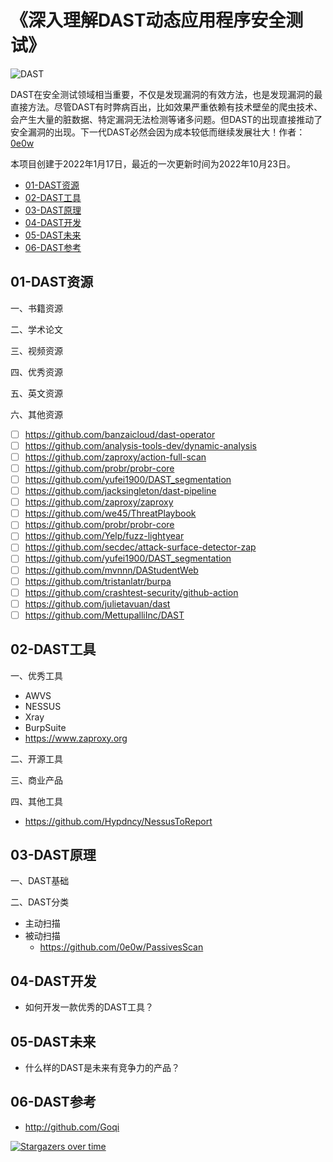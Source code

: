 # 《深入理解DAST动态应用程序安全测试》

![DAST](https://socialify.git.ci/ASTTeam/DAST/image?description=1&font=Inter&forks=1&issues=1&name=1&owner=1&pattern=Floating%20Cogs&pulls=1&stargazers=1&theme=Light)

DAST在安全测试领域相当重要，不仅是发现漏洞的有效方法，也是发现漏洞的最直接方法。尽管DAST有时弊病百出，比如效果严重依赖有技术壁垒的爬虫技术、会产生大量的脏数据、特定漏洞无法检测等诸多问题。但DAST的出现直接推动了安全漏洞的出现。下一代DAST必然会因为成本较低而继续发展壮大！作者：[0e0w](https://github.com/0e0w)

本项目创建于2022年1月17日，最近的一次更新时间为2022年10月23日。

- [01-DAST资源](https://github.com/ASTTeam/DAST#01-dast%E8%B5%84%E6%BA%90)
- [02-DAST工具](https://github.com/ASTTeam/DAST#02-dast%E5%B7%A5%E5%85%B7)
- [03-DAST原理](https://github.com/ASTTeam/DAST#03-dast%E5%8E%9F%E7%90%86)
- [04-DAST开发](https://github.com/ASTTeam/DAST#04-dast%E5%BC%80%E5%8F%91)
- [05-DAST未来](https://github.com/ASTTeam/DAST#05-dast%E6%9C%AA%E6%9D%A5)
- [06-DAST参考](https://github.com/ASTTeam/DAST#06-dast%E5%8F%82%E8%80%83)

## 01-DAST资源

一、书籍资源

二、学术论文

三、视频资源

四、优秀资源

五、英文资源

六、其他资源
- [ ] https://github.com/banzaicloud/dast-operator
- [ ] https://github.com/analysis-tools-dev/dynamic-analysis
- [ ] https://github.com/zaproxy/action-full-scan
- [ ] https://github.com/probr/probr-core
- [ ] https://github.com/yufei1900/DAST_segmentation
- [ ] https://github.com/jacksingleton/dast-pipeline
- [ ] https://github.com/zaproxy/zaproxy
- [ ] https://github.com/we45/ThreatPlaybook
- [ ] https://github.com/probr/probr-core
- [ ] https://github.com/Yelp/fuzz-lightyear
- [ ] https://github.com/secdec/attack-surface-detector-zap
- [ ] https://github.com/yufei1900/DAST_segmentation
- [ ] https://github.com/mvnnn/DAStudentWeb
- [ ] https://github.com/tristanlatr/burpa
- [ ] https://github.com/crashtest-security/github-action
- [ ] https://github.com/julietavuan/dast
- [ ] https://github.com/MettupalliInc/DAST

## 02-DAST工具

一、优秀工具
- AWVS
- NESSUS
- Xray
- BurpSuite
- https://www.zaproxy.org

二、开源工具

三、商业产品

四、其他工具
- https://github.com/Hypdncy/NessusToReport

## 03-DAST原理

一、DAST基础

二、DAST分类
- 主动扫描
- 被动扫描
  - https://github.com/0e0w/PassivesScan

## 04-DAST开发

- 如何开发一款优秀的DAST工具？

## 05-DAST未来

- 什么样的DAST是未来有竞争力的产品？

## 06-DAST参考

- http://github.com/Goqi

[![Stargazers over time](https://starchart.cc//ASTTeam/DAST.svg)](https://starchart.cc/ASTTeam/DAST)

